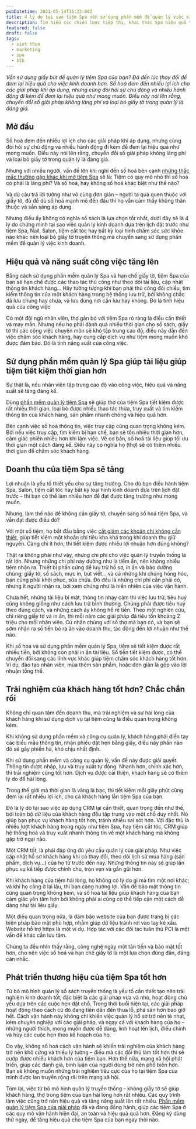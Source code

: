 ```yaml
---
pubDatetime: 2021-05-14T15:22:00Z
title: 4 lý do tại sao tiệm Spa nên sử dụng phần mềm để quản lý việc kinh doanh
description: Tìm hiểu các chiến lược tiếp thị, khai thác Spa hiệu quả trong chuỗi bài viết sau của nhavantuonglai để áp dụng và đem lại hiệu quả thiết thực cho giải pháp của bạn.
featured: false
draft: false
tags:
  - viet thue
  - marketing
  - spa
  - b2b
---
```


_Vẫn sử dụng giấy bút để quản lý tiệm Spa của bạn? Đã đến lúc thay đổi để đem lại hiệu quả cho việc kinh doanh hơn. Số hoá đem đến nhiều lợi ích cho các giải pháp khi áp dụng, nhưng cũng đòi hỏi sự chủ động và nhiều hành động đi kèm để đem lại hiệu quả như mong muốn. Điều này nói lên rằng, chuyển đổi số giải pháp không lãng phí và loại bỏ giấy tờ trong quản lý là đáng giá._

## Mở đầu

Số hoá đem đến nhiều lợi ích cho các giải pháp khi áp dụng, nhưng cũng đòi hỏi sự chủ động và nhiều hành động đi kèm để đem lại hiệu quả như mong muốn. Điều này nói lên rằng, chuyển đổi số giải pháp không lãng phí và loại bỏ giấy tờ trong quản lý là đáng giá.

Nhưng với nhiều người, vấn đề lớn khi nghĩ đến số hoá bên cạnh [những thắc mắc thường gặp khác khi mở tiệm Spa](https://bluejaypos.vn/article/nhung-cau-hoi-thuong-gap-ve-phan-mem-quan-ly-tiem-spa) sẽ là: Tiệm có quy mô nhỏ thì số hoá có phải là lãng phí? Và số hoá, hay không số hoá khác biệt như thế nào?

Và dù câu trả lời tưởng như vô cùng đơn giản – người ta quá quen thuộc với giấy tờ, đủ để dù số hoá mạnh mẽ đến đâu thì họ vẫn cảm thấy không thân thuộc và sẵn sàng áp dụng.

Nhưng điều ấy không có nghĩa sổ sách là lựa chọn tốt nhất, dưới đây sẽ là 4 lý do chứng minh tại sao việc quản lý kinh doanh dựa trên lịch đặt trước như tiệm Spa, Nail, Salon, tiệm cắt tóc hay bất kỳ loại hình chăm sóc sức khỏe nào khác nên loại bỏ giấy tờ truyền thống mà chuyển sang sử dụng phần mềm để quản lý việc kinh doanh.

## Hiệu quả và năng suất công việc tăng lên

Bằng cách sử dụng phần mềm quản lý Spa và hạn chế giấy tờ, tiệm Spa của bạn sẽ hạn chế được các thao tác thủ công như theo dõi tài liệu, cập nhật thông tin khách hàng… Hãy tưởng tượng khi bạn phải thủ công đối chiếu, tìm kiếm thông tin của một khách hàng trong hệ thống lưu trữ, bởi không chắc đã lưu chúng hay chưa, và lưu đúng nơi cần lưu hay không. Đó là tính hiệu quả của công việc

Có một đội ngũ nhân viên, thợ gắn bó với tiệm Spa rõ ràng là điều cần thiết và may mắn. Nhưng nếu họ phải dành quá nhiều thời gian cho sổ sách, giấy tờ thì các công việc chuyên môn sẽ khó tập trung cao độ, điều này dẫn đến việc chăm sóc khách hàng, hay cung cấp dịch vụ như tiệm mong muốn khó được đảm bảo. Đó là tính năng suất của công việc.

## Sử dụng phần mềm quản lý Spa giúp tài liệu giúp tiệm tiết kiệm thời gian hơn

Sự thật là, nếu nhân viên tập trung cao độ vào công việc, hiệu quả và năng suất sẽ tăng đáng kể.

Dùng [phần mềm quản lý tiệm Spa](https://bluejaypos.vn/article/tai-sao-nen-quan-ly-tiem-spa-bang-phan-mem) sẽ giúp thợ của tiệm Spa tiết kiệm được rất nhiều thời gian, loại bỏ được nhiều thao tác thừa, truy xuất và tìm kiếm thông tin của khách hàng, sản phẩm nhanh chóng và hiệu quả hơn.

Bên cạnh việc số hoá thông tin, việc truy cập cũng quan trọng không kém. Bởi nếu việc truy cập, tìm kiếm bị hạn chế, bạn sẽ tốn nhiều thời gian hơn, cảm giác phiền nhiễu hơn khi làm việc. Về cơ bản, số hoá tài liệu giúp tối ưu thời gian một cách đáng kể. Điều này có nghĩa họ (thợ) sẽ có thêm nhiều thời gian để chăm sóc khách hàng.

## Doanh thu của tiệm Spa sẽ tăng

Lợi nhuận là yếu tố thiết yếu cho sự tăng trưởng. Cho dù bạn điều hành tiệm Spa, Salon, tiệm cắt tóc hay bất kỳ loại hình kinh doanh dựa trên lịch đặt trước – thì bạn có thể làm nhiều hơn để đạt được tăng trưởng như mong muốn.

Nhưng, làm thế nào để không cần giấy tờ, chuyển sang số hoá tiệm Spa, và vẫn đạt được điều đó?

Với một số tiệm, họ bắt đầu bằng việc [cắt giảm các khoản chi không cần thiết](https://bluejaypos.vn/article/mo-tiem-spa-nho-can-bao-nhieu-tien), giúp tiết kiệm một khoản chi tiêu kha khá trong khi doanh thu giữ nguyên. Càng chi ít hơn, thì tiết kiệm được nhiều lợi nhuận hơn đúng không?

Thật ra không phải như vậy, nhưng chi phí cho việc quản lý truyền thống là rất lớn. Nhưng những chi phí này dường như là tiềm ẩn, nên không nhiều tiệm nhận ra. Thiết bị phần cứng để lưu trữ hồ sơ, in ấn và bảo dưỡng chúng; giấy tờ, sổ sách, mực in, bút viết… và cả những khi chúng hỏng hóc, bạn cũng phải khôi phục, sửa chữa. Đó đều là những chi phí cần phải có, nhưng ít người nhận ra, bởi xem chúng như là hiển nhiên của việc vận hành.

Chưa hết, những tài liệu bí mật, thông tin nhạy cảm thì việc lưu trữ, tiêu huỷ cũng không giống như cách lưu trữ bình thường. Chúng phải được tiêu huỷ theo đúng cách, và những cách ấy không hề rẻ tiền. Theo một nghiên cứu, chỉ riêng giấy tờ và in ấn, thì mỗi năm các giải pháp đã tiêu tốn khoảng 2 triệu cho mỗi nhân viên. Cứ nhân chúng với số thợ mà bạn có, và bạn sẽ sớm nhận ra số tiền bỏ ra ăn vào doanh thu, tác động đến lợi nhuận như thế nào.

Khi số hoá và sử dụng phần mềm quản lý Spa, tiệm sẽ tiết kiệm được rất nhiều tiền, bởi không còn phải in ấn tài liệu. Số tiền tiết kiệm được, có thể chuyển đổi sang các lĩnh vực khác giúp tiệm chăm sóc khách hàng tốt hơn. Ví dụ, đào tạo nhân viên, mùa thêm sản phẩm, hoặc đơn giản là gộp vào lợi nhuận tổng thể.

## Trải nghiệm của khách hàng tốt hơn? Chắc chắn rồi

Không chỉ quan tâm đến doanh thu, mà trải nghiệm và sự hài lòng của khách hàng khi sử dụng dịch vụ tại tiệm cũng là điều quan trọng không kém.

Khi không sử dụng phần mềm và công cụ quản lý, khách hàng phải điền tay các biểu mẫu thông tin, nhận phiếu đặt hẹn bằng giấy, điều này phần nào đó sẽ gây phiền hà, khó chịu nhất định.

Khi sử dụng phần mềm và công cụ quản lý, vấn đề này được giải quyết. Thông tin được nhập, lưu và truy xuất tự động. Nhanh hơn, chính xác hơn, thì trải nghiệm cũng tốt hơn. Dịch vụ được cải thiện, khách hàng sẽ có thêm lý do để hài lòng.

Trong thế giới mà thời gian là vàng là bạc, thì tiết kiệm mỗi giây phút cũng đem lại rất nhiều lợi ích, cho cả khách hàng lẫn tiệm Spa của bạn.

Đó là lý do tại sao việc áp dụng CRM lại cần thiết, quan trọng đến như thế, bởi toàn bộ dữ liệu của khách hàng đều tập trung vào một chỗ duy nhất. Nó giúp bạn phục vụ khách hàng tốt hơn, tránh nhiều sai sót hơn. Với đặc thù là nhiều lượt khách hàng trong ngày như tiệm Spa, hay tiệm cắt tóc, CRM giúp hệ thống hoá và truy xuất nhanh thông tin về một khách hàng mà không gặp trở ngại nào.

Một CRM tốt, là phải đáp ứng đủ yêu cầu quản lý của giải pháp. Như việc cập nhật hồ sơ khách hàng khi có thay đổi, theo dõi lịch sử mua hàng (sản phẩm, dịch vụ…) của họ từ trước đến nay. Những thông tin này sẽ giúp lần phục vụ kế tiếp được chỉnh chu, trọn vẹn và gần gũi hơn.

Khi khách hàng của tiệm hài lòng, họ không có lý do gì mà tìm một nơi khác; và khi họ càng ở lại lâu, thì bạn càng hưởng lợi. Vấn đề bảo mật thông tin cũng quan trọng không kém, và số hoá tài liệu giúp khách hàng của bạn cảm giác yên tâm hơn bởi không phải ai cũng có thể tiếp cận một cách dễ dàng như tài liệu giấy.

Một điều quan trọng nữa, là đảm bảo website của bạn được trang bị các biện pháp bảo mật phù hợp, nhằm giúp dữ liệu tránh rơi vào tay kẻ xấu. Website hỗ trợ https là một ví dụ. Hợp tác với các đối tác tuân thủ PCI là một vấn đề khác cần lưu tâm.

Chúng ta đều nhìn thấy rằng, công nghệ ngày một tân tiến và bảo mật tốt hơn, cho nên việc số hoá và hạn chế giấy tờ là một lựa chọn đúng đắn, đáng cân nhắc.

## Phát triển thương hiệu của tiệm Spa tốt hơn

Từ bỏ mô hình quản lý sổ sách truyền thống là yếu tố cần thiết tạo nên trải nghiệm kinh doanh tốt, đặc biệt là các giải pháp vừa và nhỏ, hoạt động chủ yếu dựa trên các cuộc hẹn đặt chỗ. Trong thời buổi hiện tại, các giải pháp hoạt động theo cách cũ đó đang tiến dần đến thua lỗ, phá sản hơn bao giờ hết. Cách vận hành này không chỉ khiến việc quản lý hồ sơ trở nên tẻ nhạt, kém chuyên nghiệp với các giải pháp, và ngay cả với khách hàng của họ – những người thích, mong muốn được dễ dàng, linh hoạt lên lịch, điều chỉnh và hủy các cuộc hẹn theo kế hoạch của họ.

Do vậy, không số hoá cách vận hành sẽ khiến trải nghiệm của khách hàng trở nên khô cứng và thiếu lý tưởng – điều mà các đối thủ làm tốt hơn thì sẽ cướp được nhiều khách hơn của tiệm bạn. Hơn thế nữa, mạng xã hội phát triển, giúp các đánh giá, bình luận của người dùng trở nên phổ biến hơn. Bạn sẽ không muốn những trải nghiệm tiêu cực của họ tại tiệm Spa của mình được lan truyền rộng rãi trên mạng xã hội.

Tóm lại, việc từ bỏ mô hình quản lý truyền thống – không giấy tờ sẽ giúp khách hàng, thợ trong tiệm của bạn hài lòng hơn rất nhiều. Các quy trình làm việc cũng trở nên hiệu quả và tăng năng suất lên rất nhiều. [Phần mềm quản lý tiệm Spa của giải pháp](https://bluejaypos.vn/article/phan-mem-quan-ly-tiem-spa-la-gi-lam-the-nao-de-lua-chon-phu-hop-voi-tiem-spa-cua-ban) đã và đang đồng hành, giúp các tiệm Spa ở các quy mô vận hành hiện đại, an toàn và hiệu quả quả hơn. Đăng ký dùng thử ngay, để tăng hiệu quả cho tiệm Spa của bạn ngay thôi nào.
